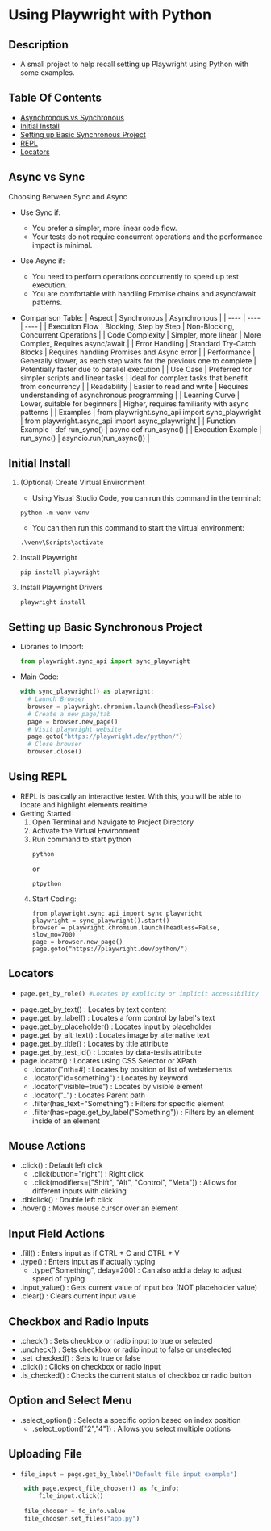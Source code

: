 # Using Playwright with Python

## Description
- A small project to help recall setting up Playwright using Python with some examples.

## Table Of Contents
- [Asynchronous vs Synchronous](#async-vs-sync)
- [Initial Install](#initial-install)
- [Setting up Basic Synchronous Project](#Setting-up-Basic-Synchronous-Project)
- [REPL](#Using-REPL)
- [Locators](#locators)

## Async vs Sync
Choosing Between Sync and Async
- Use Sync if:
   - You prefer a simpler, more linear code flow.
   - Your tests do not require concurrent operations and the performance impact is minimal.
     
- Use Async if:
   - You need to perform operations concurrently to speed up test execution.
   - You are comfortable with handling Promise chains and async/await patterns.
     
- Comparison Table:
  | Aspect | Synchronous | Asynchronous |
  | ---- | ---- | ---- |
  | Execution Flow | Blocking, Step by Step | Non-Blocking, Concurrent Operations |
  | Code Complexity | Simpler, more linear | More Complex, Requires async/await |
  | Error Handling | Standard Try-Catch Blocks | Requires handling Promises and Async error |
  | Performance | Generally slower, as each step waits for the previous one to complete | Potentially faster due to parallel execution |
  | Use Case | Preferred for simpler scripts and linear tasks | Ideal for complex tasks that benefit from concurrency |
  | Readability | Easier to read and write | Requires understanding of asynchronous programming |
  | Learning Curve | Lower, suitable for beginners | Higher, requires familiarity with async patterns |
  | Examples | from playwright.sync_api import sync_playwright | from playwright.async_api import async_playwright |
  | Function Example | def run_sync() | async def run_async() |
  | Execution Example | run_sync() | asyncio.run(run_async()) |

## Initial Install
1. (Optional) Create Virtual Environment
   - Using Visual Studio Code, you can run this command in the terminal:
   ```
   python -m venv venv
   ```
   - You can then run this command to start the virtual environment:
   ```
   .\venv\Scripts\activate
   ```
   
2. Install Playwright
   ```
   pip install playwright
   ```
   
3. Install Playwright Drivers
   ```
   playwright install
   ```

## Setting up Basic Synchronous Project
- Libraries to Import:
  ``` python
  from playwright.sync_api import sync_playwright
  ```

- Main Code:
  ``` python
  with sync_playwright() as playwright:
    # Launch Browser
    browser = playwright.chromium.launch(headless=False)
    # Create a new page/tab
    page = browser.new_page()
    # Visit playwright website
    page.goto("https://playwright.dev/python/")
    # Close browser
    browser.close()
  ```

## Using REPL
- REPL is basically an interactive tester. With this, you will be able to locate and highlight elements realtime.
- Getting Started
  1. Open Terminal and Navigate to Project Directory
  2. Activate the Virtual Environment
  3. Run command to start python
     ```
     python
     ```
     or
     ```
     ptpython
     ```
  4. Start Coding:
     ```
     from playwright.sync_api import sync_playwright
     playwright = sync_playwright().start()
     browser = playwright.chromium.launch(headless=False, slow_mo=700)
     page = browser.new_page()
     page.goto("https://playwright.dev/python/")
        ```

## Locators
- ``` python
  page.get_by_role() #Locates by explicity or implicit accessibility attributes.
  ```
- page.get_by_text() : Locates by text content
- page.get_by_label() : Locates a form control by label's text
- page.get_by_placeholder() : Locates input by placeholder
- page.get_by_alt_text() : Locates image by alternative text
- page.get_by_title() : Locates by title attribute
- page.get_by_test_id() : Locates by data-testis attribute
- page.locator() : Locates using CSS Selector or XPath
   - .locator("nth=#) : Locates by position of list of webelements
   - .locator("id=something") : Locates by keyword
   - .locator("visible=true") : Locates by visible element
   - .locator("..") : Locates Parent path
   - .filter(has_text="Something") : Filters for specific element
   - .filter(has=page.get_by_label("Something")) : Filters by an element inside of an element
 
## Mouse Actions
- .click() : Default left click
   - .click(button="right") : Right click
   - .click(modifiers=["Shift", "Alt", "Control", "Meta"]) : Allows for different inputs with clicking
- .dblclick() : Double left click
- .hover() : Moves mouse cursor over an element

## Input Field Actions
- .fill() : Enters input as if CTRL + C and CTRL + V
- .type() : Enters input as if actually typing
   - .type("Something", delay=200) : Can also add a delay to adjust speed of typing
- .input_value() : Gets current value of input box (NOT placeholder value)
- .clear() : Clears current input value

## Checkbox and Radio Inputs
- .check() : Sets checkbox or radio input to true or selected
- .uncheck() : Sets checkbox or radio input to false or unselected
- .set_checked() : Sets to true or false
- .click() : Clicks on checkbox or radio input
- .is_checked() : Checks the current status of checkbox or radio button

## Option and Select Menu
- .select_option() : Selects a specific option based on index position
   - .select_option(["2","4"]) : Allows you select multiple options
 
## Uploading File 
- ``` python
  file_input = page.get_by_label("Default file input example")

   with page.expect_file_chooser() as fc_info:
       file_input.click()
   
   file_chooser = fc_info.value
   file_chooser.set_files("app.py")
  ```
  
